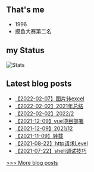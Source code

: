 
## That's me
* 1996
* 摸鱼大赛第二名
## my Status
![Stats](https://github-readme-stats.vercel.app/api?username=uasier)

## Latest blog posts
- [【2022-02-07】图片转excel](https://www.yuque.com/uasier/blog/ryn6eg)
- [【2022-02-02】2021年总结](https://www.yuque.com/uasier/blog/sbrxzg)
- [【2022-02-02】2022/2](https://www.yuque.com/uasier/blog/hagb80)
- [【2021-12-09】vue项目部署](https://www.yuque.com/uasier/blog/hobts2)
- [【2021-12-09】2021/12](https://www.yuque.com/uasier/blog/ux5x95)
- [【2021-11-09】转载](https://www.yuque.com/uasier/blog/ng8fkw)
- [【2021-08-22】http请求Level](https://www.yuque.com/uasier/blog/mzg6x5)
- [【2021-07-22】shell调试技巧](https://www.yuque.com/uasier/blog/ntw8gs)

[>>> More blog posts](https://www.yuque.com/uasier/blog)
